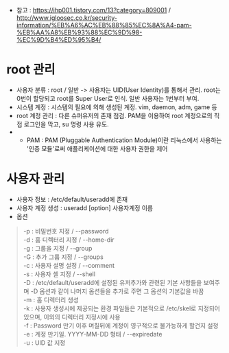 * 참고 : https://ihp001.tistory.com/13?category=809001 / http://www.igloosec.co.kr/security-information/%EB%A6%AC%EB%88%85%EC%8A%A4-pam-%EB%AA%A8%EB%93%88%EC%9D%98-%EC%9D%B4%ED%95%B4/

root 관리
=========
* 사용자 분류 : root / 일반 -> 사용자는 UID(User Identity)를 통해서 관리. root는 0번이 할당되고 root를 Super User로 인식. 일반 사용자는 1번부터 부여.
* 시스템 계정 : 시스템의 필요에 의해 생성된 계정. vim, daemon, adm, game 등
* root 계정 관리 : 다른 슈퍼유저의 존재 점검. PAM을 이용하여 root 계정으로의 직접 로그인을 막고, su 명령 사용 유도.
* * PAM : PAM (Pluggable Authentication Module)이란 리눅스에서 사용하는 '인증 모듈'로써 애플리케이션에 대한 사용자 권한을 제어

사용자 관리
===========
* 사용자 정보 : /etc/default/useradd에 존재
* 사용자 계정 생성 : useradd [option] 사용자계정 이름
* 옵션
> -p : 비밀번호 지정 / --password</br>
> -d : 홈 디렉터리 지정 / --home-dir</br>
> -g : 그룹을 지정 / --group</br>
> -G : 추가 그룹 지정 / --groups</br>
> -c : 사용자 설명 설정 / --comment</br>
> -s : 사용자 셸 지정 / --shell</br>
> -D : /etc/default/useradd에 설정된 유저추가와 관련된 기본 사항들을 보여주며 -D 옵션과 같이 나머지 옵션들을 추가로 주면 그 옵션의 기본값을 바꿈</br>
> -m : 홈 디렉터리 생성</br>
> -k : 사용자 생성시에 제공되는 환경 파일들은 기본적으로 /etc/skel로 지정되어 있으며, 이외의 디렉터리 지정시에 사용</br>
> -f : Password 만기 이후 며칠뒤에 계정이 영구적으로 불가능하게 할건지 설정</br>
> -e : 계정 만기일. YYYY-MM-DD 형태 / --expiredate</br>
> -u : UID 값 지정</br>
